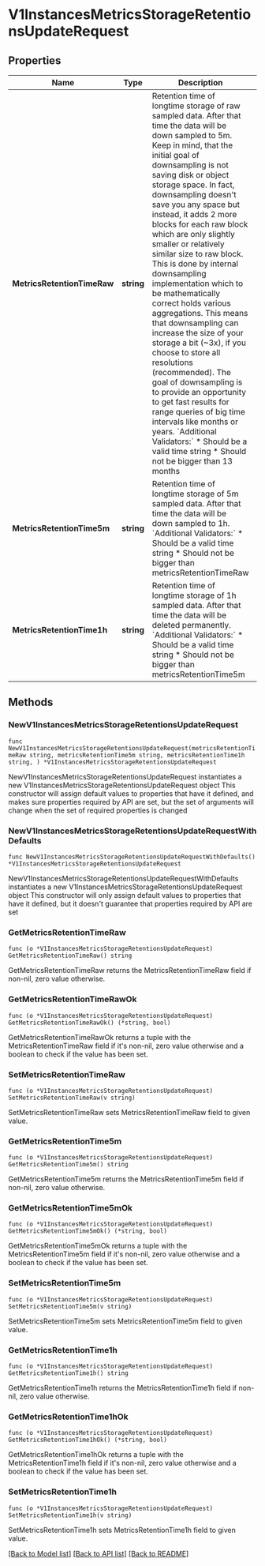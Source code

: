 # V1InstancesMetricsStorageRetentionsUpdateRequest

## Properties

Name | Type | Description | Notes
------------ | ------------- | ------------- | -------------
**MetricsRetentionTimeRaw** | **string** | Retention time of longtime storage of raw sampled data. After that time the data will be down sampled to 5m. Keep in mind, that the initial goal of downsampling is not saving disk or object storage space. In fact, downsampling doesn&#39;t save you any space but instead, it adds 2 more blocks for each raw block which are only slightly smaller or relatively similar size to raw block. This is done by internal downsampling implementation which to be mathematically correct holds various aggregations. This means that downsampling can increase the size of your storage a bit (~3x), if you choose to store all resolutions (recommended). The goal of downsampling is to provide an opportunity to get fast results for range queries of big time intervals like months or years. &#x60;Additional Validators:&#x60; * Should be a valid time string * Should not be bigger than 13 months | 
**MetricsRetentionTime5m** | **string** | Retention time of longtime storage of 5m sampled data. After that time the data will be down sampled to 1h. &#x60;Additional Validators:&#x60; * Should be a valid time string * Should not be bigger than metricsRetentionTimeRaw | 
**MetricsRetentionTime1h** | **string** | Retention time of longtime storage of 1h sampled data. After that time the data will be deleted permanently. &#x60;Additional Validators:&#x60; * Should be a valid time string * Should not be bigger than metricsRetentionTime5m | 

## Methods

### NewV1InstancesMetricsStorageRetentionsUpdateRequest

`func NewV1InstancesMetricsStorageRetentionsUpdateRequest(metricsRetentionTimeRaw string, metricsRetentionTime5m string, metricsRetentionTime1h string, ) *V1InstancesMetricsStorageRetentionsUpdateRequest`

NewV1InstancesMetricsStorageRetentionsUpdateRequest instantiates a new V1InstancesMetricsStorageRetentionsUpdateRequest object
This constructor will assign default values to properties that have it defined,
and makes sure properties required by API are set, but the set of arguments
will change when the set of required properties is changed

### NewV1InstancesMetricsStorageRetentionsUpdateRequestWithDefaults

`func NewV1InstancesMetricsStorageRetentionsUpdateRequestWithDefaults() *V1InstancesMetricsStorageRetentionsUpdateRequest`

NewV1InstancesMetricsStorageRetentionsUpdateRequestWithDefaults instantiates a new V1InstancesMetricsStorageRetentionsUpdateRequest object
This constructor will only assign default values to properties that have it defined,
but it doesn't guarantee that properties required by API are set

### GetMetricsRetentionTimeRaw

`func (o *V1InstancesMetricsStorageRetentionsUpdateRequest) GetMetricsRetentionTimeRaw() string`

GetMetricsRetentionTimeRaw returns the MetricsRetentionTimeRaw field if non-nil, zero value otherwise.

### GetMetricsRetentionTimeRawOk

`func (o *V1InstancesMetricsStorageRetentionsUpdateRequest) GetMetricsRetentionTimeRawOk() (*string, bool)`

GetMetricsRetentionTimeRawOk returns a tuple with the MetricsRetentionTimeRaw field if it's non-nil, zero value otherwise
and a boolean to check if the value has been set.

### SetMetricsRetentionTimeRaw

`func (o *V1InstancesMetricsStorageRetentionsUpdateRequest) SetMetricsRetentionTimeRaw(v string)`

SetMetricsRetentionTimeRaw sets MetricsRetentionTimeRaw field to given value.


### GetMetricsRetentionTime5m

`func (o *V1InstancesMetricsStorageRetentionsUpdateRequest) GetMetricsRetentionTime5m() string`

GetMetricsRetentionTime5m returns the MetricsRetentionTime5m field if non-nil, zero value otherwise.

### GetMetricsRetentionTime5mOk

`func (o *V1InstancesMetricsStorageRetentionsUpdateRequest) GetMetricsRetentionTime5mOk() (*string, bool)`

GetMetricsRetentionTime5mOk returns a tuple with the MetricsRetentionTime5m field if it's non-nil, zero value otherwise
and a boolean to check if the value has been set.

### SetMetricsRetentionTime5m

`func (o *V1InstancesMetricsStorageRetentionsUpdateRequest) SetMetricsRetentionTime5m(v string)`

SetMetricsRetentionTime5m sets MetricsRetentionTime5m field to given value.


### GetMetricsRetentionTime1h

`func (o *V1InstancesMetricsStorageRetentionsUpdateRequest) GetMetricsRetentionTime1h() string`

GetMetricsRetentionTime1h returns the MetricsRetentionTime1h field if non-nil, zero value otherwise.

### GetMetricsRetentionTime1hOk

`func (o *V1InstancesMetricsStorageRetentionsUpdateRequest) GetMetricsRetentionTime1hOk() (*string, bool)`

GetMetricsRetentionTime1hOk returns a tuple with the MetricsRetentionTime1h field if it's non-nil, zero value otherwise
and a boolean to check if the value has been set.

### SetMetricsRetentionTime1h

`func (o *V1InstancesMetricsStorageRetentionsUpdateRequest) SetMetricsRetentionTime1h(v string)`

SetMetricsRetentionTime1h sets MetricsRetentionTime1h field to given value.



[[Back to Model list]](../README.md#documentation-for-models) [[Back to API list]](../README.md#documentation-for-api-endpoints) [[Back to README]](../README.md)


